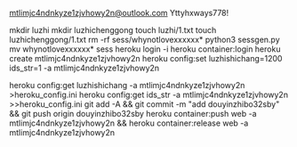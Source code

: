 mtlimjc4ndnkyze1zjvhowy2n@outlook.com
Yttyhxways778!

mkdir luzhi
mkdir luzhichenggong
touch luzhi/1.txt
touch luzhichenggong/1.txt
rm -rf sess/whynotlovexxxxxx*
python3 sessgen.py
mv whynotlovexxxxxx* sess
heroku login -i
heroku container:login
heroku create mtlimjc4ndnkyze1zjvhowy2n
heroku config:set luzhishichang=1200 ids_str=1 -a mtlimjc4ndnkyze1zjvhowy2n

heroku config:get luzhishichang -a mtlimjc4ndnkyze1zjvhowy2n >heroku_config.ini
heroku config:get ids_str -a mtlimjc4ndnkyze1zjvhowy2n >>heroku_config.ini
git add -A && git commit -m "add douyinzhibo32sby" && git push origin douyinzhibo32sby
heroku container:push web -a mtlimjc4ndnkyze1zjvhowy2n && heroku container:release web -a mtlimjc4ndnkyze1zjvhowy2n